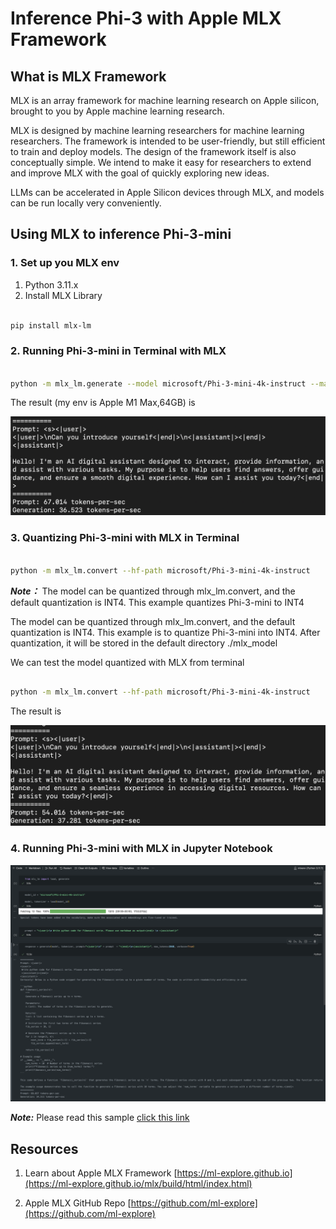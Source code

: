 # **Inference Phi-3 with Apple MLX Framework**

## **What is MLX Framework**

MLX is an array framework for machine learning research on Apple silicon, brought to you by Apple machine learning research.

MLX is designed by machine learning researchers for machine learning researchers. The framework is intended to be user-friendly, but still efficient to train and deploy models. The design of the framework itself is also conceptually simple. We intend to make it easy for researchers to extend and improve MLX with the goal of quickly exploring new ideas.

LLMs can be accelerated in Apple Silicon devices through MLX, and models can be run locally very conveniently.

## **Using MLX to inference Phi-3-mini**

### **1. Set up you MLX env**

1. Python 3.11.x
2. Install MLX Library


```bash

pip install mlx-lm

```

### **2. Running Phi-3-mini in Terminal with MLX**


```bash

python -m mlx_lm.generate --model microsoft/Phi-3-mini-4k-instruct --max-token 2048 --prompt  "<|user|>\nCan you introduce yourself<|end|>\n<|assistant|>"

```

The result (my env is Apple M1 Max,64GB) is

![Terminal](../../imgs/03/MLX/01.png)

### **3. Quantizing Phi-3-mini with MLX in Terminal**


```bash

python -m mlx_lm.convert --hf-path microsoft/Phi-3-mini-4k-instruct

```

***Note：*** The model can be quantized through mlx_lm.convert, and the default quantization is INT4. This example quantizes Phi-3-mini to INT4

The model can be quantized through mlx_lm.convert, and the default quantization is INT4. This example is to quantize Phi-3-mini into INT4. After quantization, it will be stored in the default directory ./mlx_model

We can test the model quantized with MLX from terminal


```bash

python -m mlx_lm.convert --hf-path microsoft/Phi-3-mini-4k-instruct

```

The result is

![INT4](../../imgs/03/MLX/02.png)


### **4. Running Phi-3-mini with MLX in Jupyter Notebook**


![Notebook](../../imgs/03/MLX/03.png)

***Note:*** Please read this sample [click this link](../../code/03.Inference/MLX/MLX_DEMO.ipynb)


## **Resources**

1. Learn about Apple MLX Framework [https://ml-explore.github.io](https://ml-explore.github.io/mlx/build/html/index.html)

2. Apple MLX GitHub Repo [https://github.com/ml-explore](https://github.com/ml-explore)




